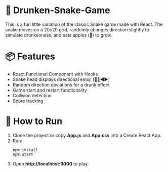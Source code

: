 # 🥴 Drunken-Snake-Game
This is a fun little variation of the classic Snake game made with React. The snake moves on a 20x20 grid, randomly changes direction slightly to simulate drunkenness, and eats apples (🍎) to grow.

# 📦 Features
- React Functional Component with Hooks
- Snake head displays directional emoji (🔼🔽◀️▶️)
- Random direction deviations for a drunk effect
- Game start and restart functionality
- Collision detection
- Score tracking

# 🚀 How to Run
1. Clone the project or copy **App.js** and **App.css** into a Create React App.
2. Run:
   ```
   npm install
   npm start
   ```
3. Open **http://localhost:3000** to play.

